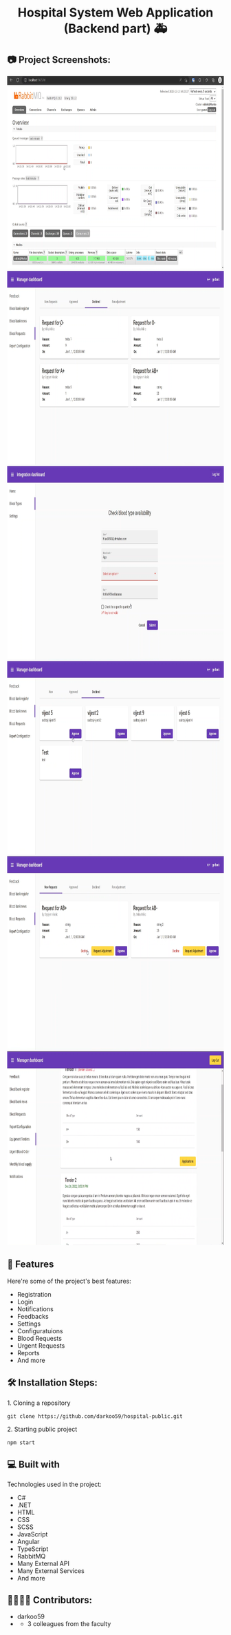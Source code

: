 <h1 align="center" id="title">Hospital System Web Application (Backend part) 🚑</h1>

<h2>📷 Project Screenshots:</h2>



<img src="https://github.com/darkoo59/hospital-backend/blob/dev/images/Screenshot%202023-10-24%20121633.png" width="900" height="450/">

<img src="https://github.com/darkoo59/hospital-public/blob/dev/src/images/Screenshot_4.png" width="900" height="450/">

<img src="https://github.com/darkoo59/hospital-public/blob/dev/src/images/Screenshot_5.png" alt="project-screenshot" width="900" height="450/">

<img src="https://github.com/darkoo59/hospital-public/blob/dev/src/images/Screenshot_1.png" alt="project-screenshot" width="900" height="450/">

<img src="https://github.com/darkoo59/hospital-public/blob/dev/src/images/Screenshot_2.png" alt="project-screenshot" width="900" height="450/">

<img src="https://github.com/darkoo59/hospital-public/blob/dev/src/images/Screenshot_3.png" alt="project-screenshot" width="900" height="450/">


  
  
<h2>🧐 Features</h2>

Here're some of the project's best features:

*   Registration
*   Login
*   Notifications
*   Feedbacks
*   Settings
*   Configuratuions
*   Blood Requests
*   Urgent Requests
*   Reports
*   And more

<h2>🛠️ Installation Steps:</h2>

<p>1. Cloning a repository</p>

```
git clone https://github.com/darkoo59/hospital-public.git
```

<p>2. Starting public project</p>

```
npm start
```
  
<h2>💻 Built with</h2>

Technologies used in the project:

*   C#
*   .NET
*   HTML
*   CSS
*   SCSS
*   JavaScript
*   Angular
*   TypeScript
*   RabbitMQ
*   Many External API
*   Many External Services
*   And more

<h2>👩‍👨‍👦‍👧 Contributors:</h2>

*   darkoo59
*   + 3 colleagues from the faculty

